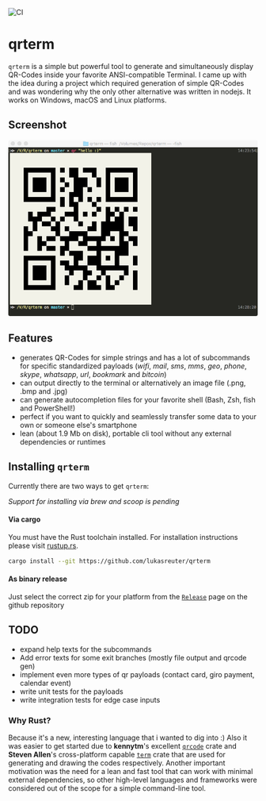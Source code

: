 ![CI](https://github.com/lukasreuter/qrterm/workflows/CI/badge.svg)

# qrterm

`qrterm` is a simple but powerful tool to generate and simultaneously display QR-Codes inside your favorite ANSI-compatible Terminal. I came up with the idea during a project which required generation of simple QR-Codes and was wondering why the only other alternative was written in nodejs.
It works on Windows, macOS and Linux platforms.

## Screenshot

![Screenshot](img/screenshot.png)

## Features

- generates QR-Codes for simple strings and has a lot of subcommands for specific standardized payloads (_wifi_, _mail_, _sms_, _mms_, _geo_, _phone_, _skype_, _whatsapp_, _url_, _bookmark_ and _bitcoin_)
- can output directly to the terminal or alternatively an image file (.png, .bmp and .jpg)
- can generate autocompletion files for your favorite shell (Bash, Zsh, fish and PowerShell!)
- perfect if you want to quickly and seamlessly transfer some data to your own or someone else's smartphone
- lean (about 1.9 Mb on disk), portable cli tool without any external dependencies or runtimes

## Installing `qrterm`

Currently there are two ways to get `qrterm`:

*Support for installing via brew and scoop is pending*

#### Via cargo

You must have the Rust toolchain installed. For installation instructions please visit [rustup.rs](rustup.rs).

```bash
cargo install --git https://github.com/lukasreuter/qrterm
```

#### As binary release

Just select the correct zip for your platform from the [`Release`]() page on the github repository

## TODO

- expand help texts for the subcommands
- Add error texts for some exit branches (mostly file output and qrcode gen)
- implement even more types of qr payloads (contact card, giro payment, calendar event)
- write unit tests for the payloads
- write integration tests for edge case inputs

### Why Rust?

Because it's a new, interesting language that i wanted to dig into :)
Also it was easier to get started due to **kennytm**'s excellent [`qrcode`](https://crates.io/crates/qrcode) crate and **Steven Allen**'s cross-platform capable [`term`](https://crates.io/crates/term) crate that are used for generating and drawing the codes respectively.
Another important motivation was the need for a lean and fast tool that can work with minimal external dependencies, so other high-level languages and frameworks were considered out of the scope for a simple command-line tool.
